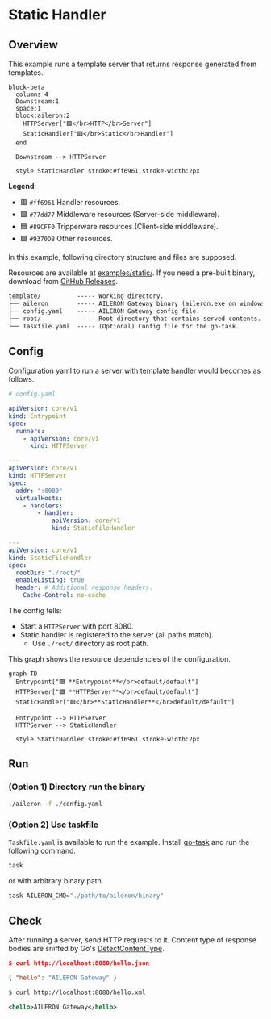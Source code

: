 # Static Handler

## Overview

This example runs a template server that returns response generated from templates.

```mermaid
block-beta
  columns 4
  Downstream:1
  space:1
  block:aileron:2
    HTTPServer["🟪</br>HTTP</br>Server"]
    StaticHandler["🟥</br>Static</br>Handler"]
  end

  Downstream --> HTTPServer

  style StaticHandler stroke:#ff6961,stroke-width:2px
```

**Legend**:

- 🟥 `#ff6961` Handler resources.
- 🟩 `#77dd77` Middleware resources (Server-side middleware).
- 🟦 `#89CFF0` Tripperware resources (Client-side middleware).
- 🟪 `#9370DB` Other resources.

In this example, following directory structure and files are supposed.

Resources are available at [examples/static/](https://github.com/aileron-gateway/aileron-gateway/tree/main/examples/static).
If you need a pre-built binary, download from [GitHub Releases](https://github.com/aileron-gateway/aileron-gateway/releases).

```txt
template/          ----- Working directory.
├── aileron        ----- AILERON Gateway binary (aileron.exe on windows).
├── config.yaml    ----- AILERON Gateway config file.
├── root/          ----- Root directory that contains served contents.
└── Taskfile.yaml  ----- (Optional) Config file for the go-task.
```

## Config

Configuration yaml to run a server with template handler would becomes as follows.

```yaml
# config.yaml

apiVersion: core/v1
kind: Entrypoint
spec:
  runners:
    - apiVersion: core/v1
      kind: HTTPServer

---
apiVersion: core/v1
kind: HTTPServer
spec:
  addr: ":8080"
  virtualHosts:
    - handlers:
        - handler:
            apiVersion: core/v1
            kind: StaticFileHandler

---
apiVersion: core/v1
kind: StaticFileHandler
spec:
  rootDir: "./root/"
  enableListing: true
  header: # Additional response headers.
    Cache-Control: no-cache
```

The config tells:

- Start a `HTTPServer` with port 8080.
- Static handler is registered to the server (all paths match).
  - Use `./root/` directory as root path.

This graph shows the resource dependencies of the configuration.

```mermaid
graph TD
  Entrypoint["🟪 **Entrypoint**</br>default/default"]
  HTTPServer["🟪 **HTTPServer**</br>default/default"]
  StaticHandler["🟥</br>**StaticHandler**</br>default/default"]

  Entrypoint --> HTTPServer
  HTTPServer --> StaticHandler

  style StaticHandler stroke:#ff6961,stroke-width:2px
```

## Run

### (Option 1) Directory run the binary

```bash
./aileron -f ./config.yaml
```

### (Option 2) Use taskfile

`Taskfile.yaml` is available to run the example.
Install [go-task](https://taskfile.dev/) and run the following command.

```bash
task
```

or with arbitrary binary path.

```bash
task AILERON_CMD="./path/to/aileron/binary"
```

## Check

After running a server, send HTTP requests to it.
Content type of response bodies are sniffed by Go's [DetectContentType](https://pkg.go.dev/net/http#DetectContentType).

```json
$ curl http://localhost:8080/hello.json

{ "hello": "AILERON Gateway" }
```

```xml
$ curl http://localhost:8080/hello.xml

<hello>AILERON Gateway</hello>
```
